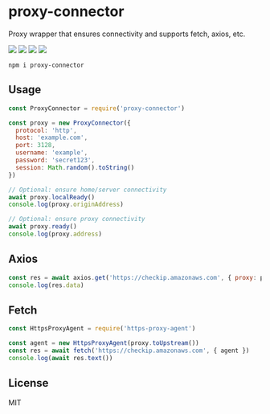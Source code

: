 # proxy-connector

Proxy wrapper that ensures connectivity and supports fetch, axios, etc.

![](https://img.shields.io/npm/v/proxy-connector.svg) ![](https://img.shields.io/npm/dt/proxy-connector.svg) ![](https://img.shields.io/badge/tested_with-tape-e683ff.svg) ![](https://img.shields.io/github/license/LuKks/proxy-connector.svg)

```
npm i proxy-connector
```

## Usage
```javascript
const ProxyConnector = require('proxy-connector')

const proxy = new ProxyConnector({
  protocol: 'http',
  host: 'example.com',
  port: 3128,
  username: 'example',
  password: 'secret123',
  session: Math.random().toString()
})

// Optional: ensure home/server connectivity
await proxy.localReady()
console.log(proxy.originAddress)

// Optional: ensure proxy connectivity
await proxy.ready()
console.log(proxy.address)
```

## Axios
```javascript
const res = await axios.get('https://checkip.amazonaws.com', { proxy: proxy.toObject() })
console.log(res.data)
```

## Fetch
```javascript
const HttpsProxyAgent = require('https-proxy-agent')

const agent = new HttpsProxyAgent(proxy.toUpstream())
const res = await fetch('https://checkip.amazonaws.com', { agent })
console.log(await res.text())
```

## License
MIT
